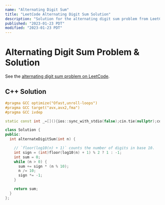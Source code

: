 ```yaml
---
name: "Alternating Digit Sum"
title: "LeetCode Alternating Digit Sum Solution"
description: "Solution for the alternating digit sum problem from LeetCode."
published: "2023-01-23 PDT"
modified: "2023-01-23 PDT"
---
```


# Alternating Digit Sum Problem & Solution

See the [alternating digit sum problem on LeetCode](https://leetcode.com/problems/alternating-digit-sum).

## C++ Solution

```cpp
#pragma GCC optimize("Ofast,unroll-loops")
#pragma GCC target("avx,avx2,fma")
#pragma GCC ivdep

static const int _=[](){ios::sync_with_stdio(false);cin.tie(nullptr);cout.tie(nullptr);return 0;}();

class Solution {
public:
  int alternateDigitSum(int n) {

    // `floor(log10(n) + 1)` counts the number of digits in base 10.
    int sign = (int)floor(log10(n) + 1) % 2 ? 1 : -1;
    int sum = 0;
    while (n > 0) {
      sum += sign * (n % 10);
      n /= 10;
      sign *= -1;
    }

    return sum;
  }
};
```
